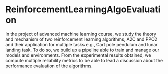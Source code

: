 # ReinforcementLearningAlgoEvaluation

In the project of advanced machine learning course,
we study the theory and mechanism of two reinforcement
learning algorithms, A2C and PPO2 and their application for
multiple tasks e.g., Cart pole pendulum and lunar landing task.
To do so, we build up a pipeline able to train and manage
our models and environments. From the experimental results
obtained, we compute multiple reliability metrics to be able
to lead a discussion about the performance evaluation of the
algorithms.
